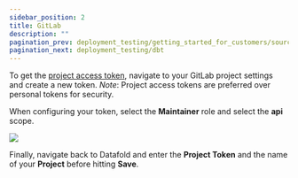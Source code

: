 ```yaml
---
sidebar_position: 2
title: GitLab
description: ""
pagination_prev: deployment_testing/getting_started_for_customers/source_control
pagination_next: deployment_testing/dbt
---
```


To get the [project access token](https://docs.gitlab.com/ee/user/project/settings/project\_access\_tokens.html), navigate to your GitLab project settings and create a new token. *Note*: Project access tokens are preferred over personal tokens for security.

When configuring your token, select the **Maintainer** role and select the **api** scope. 

![](/img/gitlab_access_token.png)

Finally, navigate back to Datafold and enter the **Project Token** and the name of your **Project** before hitting **Save**.
